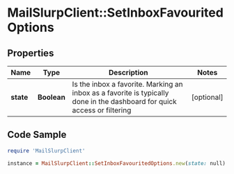# MailSlurpClient::SetInboxFavouritedOptions

## Properties

Name | Type | Description | Notes
------------ | ------------- | ------------- | -------------
**state** | **Boolean** | Is the inbox a favorite. Marking an inbox as a favorite is typically done in the dashboard for quick access or filtering | [optional] 

## Code Sample

```ruby
require 'MailSlurpClient'

instance = MailSlurpClient::SetInboxFavouritedOptions.new(state: null)
```


